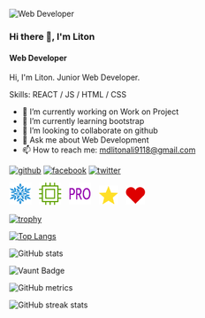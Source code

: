 ![Web Developer](https://pbs.twimg.com/media/GCnJ1POa8AAoRfD?format=jpg&name=medium)

### Hi there 👋, I'm Liton
#### Web Developer

Hi, I'm Liton. Junior Web Developer.

Skills: REACT / JS / HTML / CSS

- 🔭 I’m currently working on Work on Project 
- 🌱 I’m currently learning bootstrap 
- 👯 I’m looking to collaborate on github 
- 💬 Ask me about Web Development 
- 📫 How to reach me: mdlitonali9118@gmail.com 


[<img src='https://cdn.jsdelivr.net/npm/simple-icons@3.0.1/icons/github.svg' alt='github' height='40'>](https://github.com/litonalia)  [<img src='https://cdn.jsdelivr.net/npm/simple-icons@3.0.1/icons/facebook.svg' alt='facebook' height='40'>](https://www.facebook.com/https://www.facebook.com/TTP9118/)  [<img src='https://cdn.jsdelivr.net/npm/simple-icons@3.0.1/icons/twitter.svg' alt='twitter' height='40'>](https://twitter.com/https://twitter.com/Liton1563270)  

<a href='https://archiveprogram.github.com/'><img src='https://raw.githubusercontent.com/acervenky/animated-github-badges/master/assets/acbadge.gif' width='40' height='40'></a> <a href='https://docs.github.com/en/developers'><img src='https://raw.githubusercontent.com/acervenky/animated-github-badges/master/assets/devbadge.gif' width='40' height='40'></a> <a href='https://github.com/pricing'><img src='https://raw.githubusercontent.com/acervenky/animated-github-badges/master/assets/pro.gif' width='40' height='40'></a> <a href='https://stars.github.com/'><img src='https://raw.githubusercontent.com/acervenky/animated-github-badges/master/assets/starbadge.gif' width='35' height='35'></a> <a href='https://docs.github.com/en/github/supporting-the-open-source-community-with-github-sponsors'><img src='https://raw.githubusercontent.com/acervenky/animated-github-badges/master/assets/sponsorbadge.gif' width='35' height='35'></a> 

[![trophy](https://github-profile-trophy.vercel.app/?username=litonalia)](https://github.com/ryo-ma/github-profile-trophy)

[![Top Langs](https://github-readme-stats.vercel.app/api/top-langs/?username=litonalia)](https://github.com/anuraghazra/github-readme-stats)

![GitHub stats](https://github-readme-stats.vercel.app/api?username=litonalia&show_icons=true&count_private=true)  

![Vaunt Badge](https://api.vaunt.dev/v1/github/entities/litonalia/contributions?format=svg&private=true)  

![GitHub metrics](https://metrics.lecoq.io/litonalia)  

![GitHub streak stats](https://streak-stats.demolab.com/?user=litonalia)  

